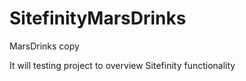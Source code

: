 # SitefinityMarsDrinks
MarsDrinks copy

It will testing project to overview Sitefinity functionality

